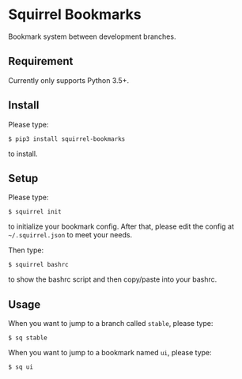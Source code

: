 # Squirrel Bookmarks

Bookmark system between development branches.


## Requirement

Currently only supports Python 3.5+.


## Install

Please type:

```
$ pip3 install squirrel-bookmarks
```

to install.


## Setup

Please type:

```
$ squirrel init
```

to initialize your bookmark config.
After that, please edit the config at `~/.squirrel.json` to meet your needs.

Then type:

```
$ squirrel bashrc
```

to show the bashrc script and then copy/paste into your bashrc.


## Usage

When you want to jump to a branch called `stable`, please type:

```
$ sq stable
```

When you want to jump to a bookmark named `ui`, please type:

```
$ sq ui
```
